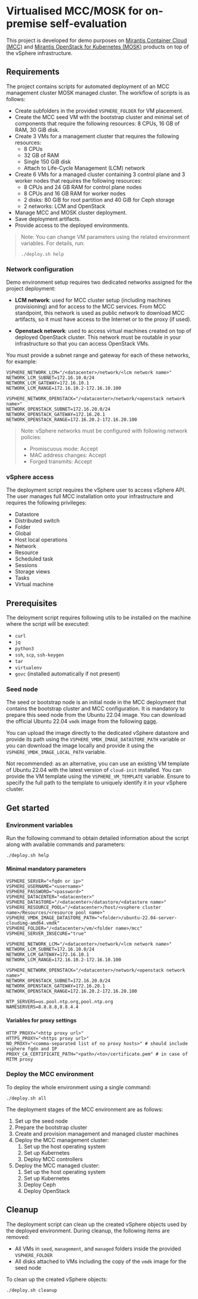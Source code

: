 # Virtualised MCC/MOSK for on-premise self-evaluation

This project is developed for demo purposes on
[Mirantis Container Cloud (MCC)](https://docs.mirantis.com/container-cloud/latest/overview.html)
and
[Mirantis OpenStack for Kubernetes (MOSK)](https://docs.mirantis.com/mosk/latest/overview.html)
products on top of the vSphere infrastructure.

## Requirements

The project contains scripts for automated deployment of an MCC management cluster
MOSK managed cluster. The workflow of scripts is as follows:

- Create subfolders in the provided `VSPHERE_FOLDER` for VM placement.
- Create the MCC seed VM with the bootstrap cluster and minimal set of components
  that require the following resources: 8 CPUs, 16 GB of RAM, 30 GiB disk.
- Create 3 VMs for a management cluster that requires the following resources:
   - 8 CPUs
   - 32 GB of RAM
   - Single 150 GiB disk
   - Attach to Life-Cycle Management (LCM) network
- Create 6 VMs for a managed cluster containing 3 control plane and 3 worker nodes
  that requires the following resources:
  - 8 CPUs and 24 GB RAM for control plane nodes
  - 8 CPUs and 16 GB RAM for worker nodes
  - 2 disks: 80 GiB for root partition and 40 GiB for Ceph storage
  - 2 networks: LCM and OpenStack
- Manage MCC and MOSK cluster deployment.
- Save deployment artifacts.
- Provide access to the deployed environments.

> Note: You can change VM parameters using the related environment variables. For details, run:
>
> ```./deploy.sh help```

### Network configuration

Demo environment setup requires two dedicated networks assigned for the project deployment:

- **LCM network**: used for MCC cluster setup (including machines provisioning)
  and for access to the MCC services. From MCC standpoint, this network is used as
  public network to download MCC artifacts, so it must have access to the Internet
  or to the proxy (if used).

- **Openstack network**: used to access virtual machines created on top of
  deployed OpenStack cluster. This network must be routable in your infrastructure
  so that you can access OpenStack VMs.

You must provide a subnet range and gateway for each of these networks, for example:

```
VSPHERE_NETWORK_LCM="/<datacenter>/network/<lcm network name>"
NETWORK_LCM_SUBNET=172.16.10.0/24
NETWORK_LCM_GATEWAY=172.16.10.1
NETWORK_LCM_RANGE=172.16.10.2-172.16.10.100

VSPHERE_NETWORK_OPENSTACK="/<datacenter>/network/<openstack network name>"
NETWORK_OPENSTACK_SUBNET=172.16.20.0/24
NETWORK_OPENSTACK_GATEWAY=172.16.20.1
NETWORK_OPENSTACK_RANGE=172.16.20.2-172.16.20.100
```

> Note: vSphere networks must be configured with following network policies:
>
> - Promiscuous mode: Accept
> - MAC address changes: Accept
> - Forged transmits: Accept

### vSphere access

The deployment script requires the vSphere user to access vSphere API.
The user manages full MCC installation onto your infrastructure
and requires the following privileges:

- Datastore
- Distributed switch
- Folder
- Global
- Host local operations
- Network
- Resource
- Scheduled task
- Sessions
- Storage views
- Tasks
- Virtual machine

## Prerequisites

The deloyment script requires following utils to be installed on the machine
where the script will be executed:

- `curl`
- `jq`
- `python3`
- `ssh`, `scp`, `ssh-keygen`
- `tar`
- `virtualenv`
- `govc` (installed automatically if not present)

### Seed node

The seed or bootstrap node is an initial node in the MCC deployment that contains the
bootstrap cluster and MCC configuration. It is mandatory to prepare this seed node
from the Ubuntu 22.04 image. You can download the official Ubuntu 22.04 `vmdk` image
from the following [page](https://cloud-images.ubuntu.com/releases/22.04/release/).

You can upload the image directly to the dedicated vSphere datastore and provide
its path using the `VSPHERE_VMDK_IMAGE_DATASTORE_PATH` variable or you can download
the image locally and provide it using the `VSPHERE_VMDK_IMAGE_LOCAL_PATH` variable.

Not recommended: as an alternative, you can use an existing VM template of Ubuntu 22.04
with the latest version of `cloud-init` installed. You can provide the VM template
using the `VSPHERE_VM_TEMPLATE` variable. Ensure to specify the full path to the template
to uniquely identify it in your vSphere cluster.

## Get started

### Environment variables

Run the following command to obtain detailed information about the script along with
available commands and parameters:

```./deploy.sh help```

#### Minimal mandatory parameters

```
VSPHERE_SERVER="<fqdn or ip>"
VSPHERE_USERNAME="<username>"
VSPHERE_PASSWORD="<password>"
VSPHERE_DATACENTER="<datacenter>"
VSPHERE_DATASTORE="/<datacenter>/datastore/<datastore name>"
VSPHERE_RESOURCE_POOL="/<datacenter>/host/<vsphere cluster name>/Resources/<resource pool name>"
VSPHERE_VMDK_IMAGE_DATASTORE_PATH="<folder>/ubuntu-22.04-server-cloudimg-amd64.vmdk"
VSPHERE_FOLDER="/<datacenter>/vm/<folder name>/mcc"
VSPHERE_SERVER_INSECURE="true"

VSPHERE_NETWORK_LCM="/<datacenter>/network/<lcm network name>"
NETWORK_LCM_SUBNET=172.16.10.0/24
NETWORK_LCM_GATEWAY=172.16.10.1
NETWORK_LCM_RANGE=172.16.10.2-172.16.10.100

VSPHERE_NETWORK_OPENSTACK="/<datacenter>/network/<openstack network name>"
NETWORK_OPENSTACK_SUBNET=172.16.20.0/24
NETWORK_OPENSTACK_GATEWAY=172.16.20.1
NETWORK_OPENSTACK_RANGE=172.16.20.2-172.16.20.100

NTP_SERVERS=us.pool.ntp.org,pool.ntp.org
NAMESERVERS=8.8.8.8,8.8.4.4
```

#### Variables for proxy settings

```
HTTP_PROXY="<http proxy url>"
HTTPS_PROXY="<https proxy url>"
NO_PROXY="<comma-separated list of no proxy hosts>" # should include vsphere fqdn and IP
PROXY_CA_CERTIFICATE_PATH="<path>/<to>/certificate.pem" # in case of MITM proxy
```

### Deploy the MCC environment

To deploy the whole environment using a single command:

```./deploy.sh all```

The deployment stages of the MCC environment are as follows:

1. Set up the seed node
1. Prepare the bootstrap cluster
1. Create and provision management and managed cluster machines
1. Deploy the MCC management cluster:
   1. Set up the host operating system
   1. Set up Kubernetes
   1. Deploy MCC controllers
1. Deploy the MCC managed cluster:
   1. Set up the host operating system
   1. Set up Kubernetes
   1. Deploy Ceph
   1. Deploy OpenStack

## Cleanup

The deployment script can clean up the created vSphere objects used by
the deployed environment. During cleanup, the following items are removed:

- All VMs in `seed`, `management`, and `managed` folders inside the provided
  `VSPHERE_FOLDER`
- All disks attached to VMs including the copy of the `vmdk` image for the seed node

To clean up the created vSphere objects:

```./deploy.sh cleanup```
